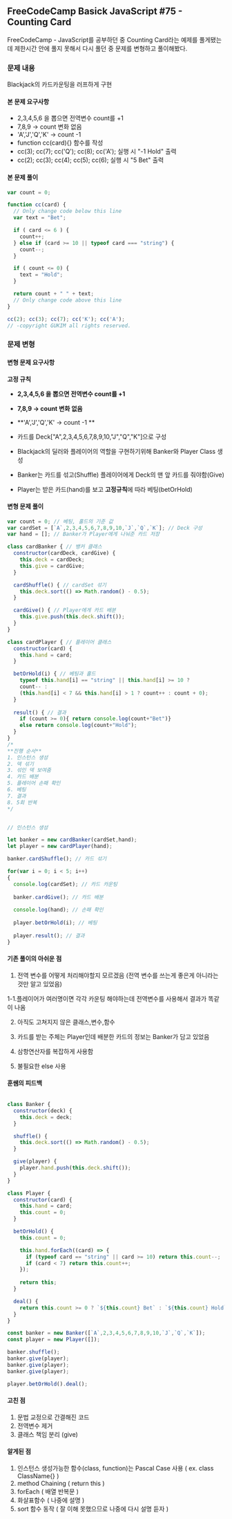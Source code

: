 ## FreeCodeCamp Basick JavaScript #75 - Counting Card
FreeCodeCamp - JavaScript를 공부하던 중 Counting Card라는 예제를 풀게됐는데
제한시간 안에 풀지 못해서 다시 풀던 중 문제를 변형하고 풀이해봤다.

### 문제 내용
Blackjack의 카드카운팅을 러프하게 구현

#### 본 문제 요구사항
- 2,3,4,5,6 을 뽑으면 전역변수 count를 +1
- 7,8,9 -> count 변화 없음
- 'A','J','Q','K' -> count -1
- function cc(card){} 함수를 작성
- cc(3); cc(7); cc('Q'); cc(8); cc('A'); 실행 시 "-1 Hold" 출력
- cc(2); cc(3); cc(4); cc(5); cc(6); 실행 시 "5 Bet" 출력

#### 본 문제 풀이
```js
var count = 0;

function cc(card) {
  // Only change code below this line
  var text = "Bet";

  if ( card <= 6 ) {
    count++;
  } else if (card >= 10 || typeof card === "string") {
    count--;
  }

  if ( count <= 0) {
    text = "Hold";
  }

  return count + " " + text;
  // Only change code above this line
}

cc(2); cc(3); cc(7); cc('K'); cc('A');
// -copyright GUKIM all rights reserved.
```

### 문제 변형

#### 변형 문제 요구사항
**고정 규칙**
- **2,3,4,5,6 을 뽑으면 전역변수 count를 +1**
- **7,8,9 -> count 변화 없음**
- **'A','J','Q','K' -> count -1 **


- 카드를 Deck["A",2,3,4,5,6,7,8,9,10,"J","Q","K"]으로 구성
- Blackjack의 딜러와 플레이어의 역할을 구현하기위해 Banker와 Player Class 생성
- Banker는 카드를 섞고(Shuffle) 플레이어에게 Deck의 맨 앞 카드를 줘야함(Give)
- Player는 받은 카드(hand)를 보고 **고정규칙**에 따라 베팅(betOrHold)


#### 변형 문제 풀이
```js
var count = 0; // 베팅, 홀드의 기준 값
var cardSet = [`A`,2,3,4,5,6,7,8,9,10,`J`,`Q`,`K`]; // Deck 구성
var hand = []; // Banker가 Player에게 나눠준 카드 저장

class cardBanker { // 뱅커 클래스
  constructor(cardDeck, cardGive) {
    this.deck = cardDeck;
    this.give = cardGive;
  }

  cardShuffle() { // cardSet 섞기
    this.deck.sort(() => Math.random() - 0.5);
  }

  cardGive() { // Player에게 카드 배분
    this.give.push(this.deck.shift());
  }
}

class cardPlayer { // 플레이어 클래스
  constructor(card) {
    this.hand = card;
  }

  betOrHold(i) { // 베팅과 홀드 
    typeof this.hand[i] == "string" || this.hand[i] >= 10 ?
    count-- : 
    (this.hand[i] < 7 && this.hand[i] > 1 ? count++ : count + 0);
  }
  
  result() { // 결과
    if (count >= 0){ return console.log(count+"Bet")}
    else return console.log(count+"Hold");
  }
}
/*
**진행 순서**
1. 인스턴스 생성
2. 덱 섞기
3. 섞인 덱 보여줌
4. 카드 배분
5. 플레이어 손패 확인
6. 베팅
7. 결과
8. 5회 반복
*/


// 인스턴스 생성

let banker = new cardBanker(cardSet,hand);
let player = new cardPlayer(hand);

banker.cardShuffle(); // 카드 섞기

for(var i = 0; i < 5; i++) 
{
  console.log(cardSet); // 카드 카운팅
  
  banker.cardGive(); // 카드 배분
  
  console.log(hand); // 손패 확인
  
  player.betOrHold(i); // 베팅
  
  player.result(); // 결과
}
```

#### 기존 풀이의 아쉬운 점
1. 전역 변수를 어떻게 처리해야할지 모르겠음 (전역 변수를 쓰는게 좋은게 아니라는 것만 알고 있었음)

1-1.플레이어가 여러명이면 각각 카운팅 해야하는데 전역변수를 사용해서 결과가 똑같이 나옴

2. 아직도 고쳐지지 않은 클래스,변수,함수 

3. 카드를 받는 주체는 Player인데 배분한 카드의 정보는 Banker가 담고 있었음

4. 삼항연산자를 복잡하게 사용함

5. 불필요한 else 사용


#### 훈쌤의 피드백

```js

class Banker {
  constructor(deck) {
    this.deck = deck;
  }

  shuffle() {
    this.deck.sort(() => Math.random() - 0.5);
  }

  give(player) {
    player.hand.push(this.deck.shift());
  }
}

class Player {
  constructor(card) {
    this.hand = card;
    this.count = 0;
  }

  betOrHold() {
    this.count = 0;

    this.hand.forEach((card) => {
      if (typeof card == "string" || card >= 10) return this.count--;
      if (card < 7) return this.count++;
    });
    
    return this;
  }

  deal() {
    return this.count >= 0 ? `${this.count} Bet` : `${this.count} Hold`;
  }
}

const banker = new Banker([`A`,2,3,4,5,6,7,8,9,10,`J`,`Q`,`K`]);
const player = new Player([]);

banker.shuffle();
banker.give(player);
banker.give(player);
banker.give(player);

player.betOrHold().deal();

```

#### 고친 점
1. 문법 교정으로 간결해진 코드
2. 전역변수 제거
3. 클래스 책임 분리 (give)

#### 알게된 점
1. 인스턴스 생성가능한 함수(class, function)는 Pascal Case 사용 ( ex. class ClassName{} )
2. method Chaining ( return this )
3. forEach ( 배열 반복문 )
4. 화살표함수 ( 나중에 설명 )
5. sort 함수 동작 ( 잘 이해 못했으므로 나중에 다시 설명 듣자 )



